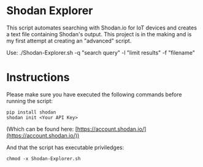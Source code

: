 # Shodan Explorer
This script automates searching with Shodan.io for IoT devices and creates a text file containing Shodan's output. This project is in the making and is my first attempt at creating an "advanced" script.

Use: ./Shodan-Explorer.sh -q "search query" -l "limit results" -f "filename"


# Instructions
Please make sure you have executed the following commands before running the script:
```
pip install shodan
shodan init <Your API Key>
```
(Which can be found here: [https://account.shodan.io/](https://account.shodan.io/))

And that the script has executable priviledges:
```
chmod -x Shodan-Explorer.sh
```

